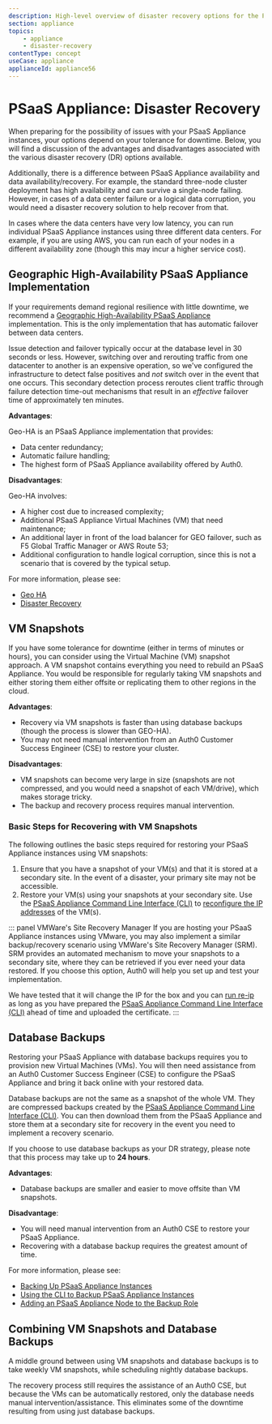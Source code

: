 ```yaml
---
description: High-level overview of disaster recovery options for the PSaaS Appliance
section: appliance
topics:
    - appliance
    - disaster-recovery
contentType: concept
useCase: appliance
applianceId: appliance56
---
```


# PSaaS Appliance: Disaster Recovery

When preparing for the possibility of issues with your PSaaS Appliance instances, your options depend on your tolerance for downtime. Below, you will find a discussion of the advantages and disadvantages associated with the various disaster recovery (DR) options available.

Additionally, there is a difference between PSaaS Appliance availability and data availability/recovery. For example, the standard three-node cluster deployment has high availability and can survive a single-node failing. However, in cases of a data center failure or a logical data corruption, you would need a disaster recovery solution to help recover from that.

In cases where the data centers have very low latency, you can run individual PSaaS Appliance instances using three different data centers. For example, if you are using AWS, you can run each of your nodes in a different availability zone (though this may incur a higher service cost).

## Geographic High-Availability PSaaS Appliance Implementation

If your requirements demand regional resilience with little downtime, we recommend a [Geographic High-Availability PSaaS Appliance](/appliance/geo-ha) implementation. This is the only implementation that has automatic failover between data centers.

Issue detection and failover typically occur at the database level in 30 seconds or less. However, switching over and rerouting traffic from one datacenter to another is an expensive operation, so we've configured the infrastructure to detect false positives and *not* switch over in the event that one occurs. This secondary detection process reroutes client traffic through failure detection time-out mechanisms that result in an *effective* failover time of approximately ten minutes.

**Advantages**:

Geo-HA is an PSaaS Appliance implementation that provides:
* Data center redundancy;
* Automatic failure handling;
* The highest form of PSaaS Appliance availability offered by Auth0.

**Disadvantages**:

Geo-HA involves:
* A higher cost due to increased complexity;
* Additional PSaaS Appliance Virtual Machines (VM) that need maintenance;
* An additional layer in front of the load balancer for GEO failover, such as F5 Global Traffic Manager or AWS Route 53;
* Additional configuration to handle logical corruption, since this is not a scenario that is covered by the typical setup.

For more information, please see:
* [Geo HA](/appliance/geo-ha)
* [Disaster Recovery](/appliance/geo-ha/disaster-recovery)

## VM Snapshots
If you have some tolerance for downtime (either in terms of minutes or hours), you can consider using the Virtual Machine (VM) snapshot approach. A VM snapshot contains everything you need to rebuild an PSaaS Appliance. You would be responsible for regularly taking VM snapshots and either storing them either offsite or replicating them to other regions in the cloud.

**Advantages**:
* Recovery via VM snapshots is faster than using database backups (though the process is slower than GEO-HA).
* You may not need manual intervention from an Auth0 Customer Success Engineer (CSE) to restore your cluster.

**Disadvantages**:
* VM snapshots can become very large in size (snapshots are not compressed, and you would need a snapshot of each VM/drive), which makes storage tricky.
* The backup and recovery process requires manual intervention.

### Basic Steps for Recovering with VM Snapshots

The following outlines the basic steps required for restoring your PSaaS Appliance instances using VM snapshots:

1. Ensure that you have a snapshot of your VM(s) and that it is stored at a secondary site. In the event of a disaster, your primary site may not be accessible.
2. Restore your VM(s) using your snapshots at your secondary site.
Use the [PSaaS Appliance Command Line Interface (CLI)](/appliance/cli) to [reconfigure the IP addresses](/appliance/cli/reconfiguring-ip) of the VM(s).

::: panel VMWare's Site Recovery Manager
If you are hosting your PSaaS Appliance instances using VMware, you may also implement a similar backup/recovery scenario using VMWare's  Site Recovery Manager (SRM). SRM provides an automated mechanism to move your snapshots to a secondary site, where they can be retrieved if you ever need your data restored. If you choose this option, Auth0 will help you set up and test your implementation.

We have tested that it will change the IP for the box and you can [run re-ip](/appliance/cli/reconfiguring-ip) as long as you have prepared the [PSaaS Appliance Command Line Interface (CLI)](/appliance/cli) ahead of time and uploaded the certificate.
:::

## Database Backups

Restoring your PSaaS Appliance with database backups requires you to provision new Virtual Machines (VMs). You will then need assistance from an Auth0 Customer Success Engineer (CSE) to configure the PSaaS Appliance and bring it back online with your restored data.

Database backups are not the same as a snapshot of the whole VM. They are compressed backups created by the [PSaaS Appliance Command Line Interface (CLI)](/appliance/cli). You can then download them from the PSaaS Appliance and store them at a secondary site for recovery in the event you need to implement a recovery scenario.

If you choose to use database backups as your DR strategy, please note that this process may take up to **24 hours**.

**Advantages**:
* Database backups are smaller and easier to move offsite than VM snapshots.

**Disadvantage**:
* You will need manual intervention from an Auth0 CSE to restore your PSaaS Appliance.
* Recovering with a database backup requires the greatest amount of time.

For more information, please see:
* [Backing Up PSaaS Appliance Instances](/appliance/admin/backing-up-the-appliance-instances)
* [Using the CLI to Backup PSaaS Appliance Instances](/appliance/cli/backing-up-the-appliance)
* [Adding an PSaaS Appliance Node to the Backup Role](/appliance/cli/adding-node-to-backup-role)

## Combining VM Snapshots and Database Backups

A middle ground between using VM snapshots and database backups is to take weekly VM snapshots, while scheduling nightly database backups.

The recovery process still requires the assistance of an Auth0 CSE, but because the VMs can be automatically restored, only the database needs manual intervention/assistance. This eliminates some of the downtime resulting from using just database backups.
